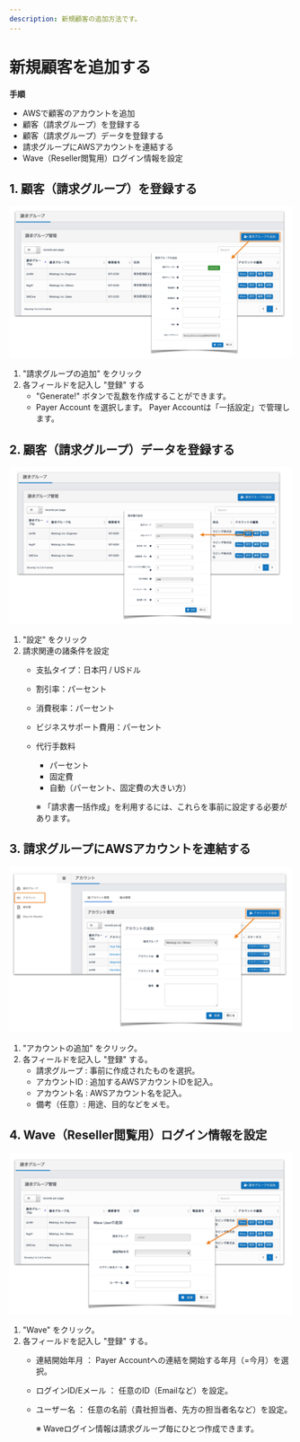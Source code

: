 ```yaml
---
description: 新規顧客の追加方法です。
---
```


# 新規顧客を追加する

**手順**

* AWSで顧客のアカウントを追加
* 顧客（請求グループ）を登録する
* 顧客（請求グループ）データを登録する
* 請求グループにAWSアカウントを連結する
* Wave（Reseller閲覧用）ログイン情報を設定

## 1. 顧客（請求グループ）を登録する

![](../.gitbook/assets/add_user.png)



1. "請求グループの追加" をクリック
2. 各フィールドを記入し "登録" する
   * "Generate!" ボタンで乱数を作成することができます。
   * Payer Account を選択します。 Payer Accountは「一括設定」で管理します。

## 2. 顧客（請求グループ）データを登録する

![](../.gitbook/assets/add_setting.png)



1. "設定" をクリック
2. 請求関連の諸条件を設定
   * 支払タイプ：日本円 / USドル
   * 割引率：パーセント
   * 消費税率：パーセント
   * ビジネスサポート費用：パーセント
   * 代行手数料

     * パーセント
     * 固定費
     * 自動（パーセント、固定費の大きい方）

     ※ 「請求書一括作成」を利用するには、これらを事前に設定する必要があります。

## 3. 請求グループにAWSアカウントを連結する

![](../.gitbook/assets/add_account.png)



1. "アカウントの追加" をクリック。
2. 各フィールドを記入し "登録" する。
   * 請求グループ : 事前に作成されたものを選択。
   * アカウントID : 追加するAWSアカウントIDを記入。
   * アカウント名 : AWSアカウント名を記入。
   * 備考（任意）: 用途、目的などをメモ。

## 4. Wave（Reseller閲覧用）ログイン情報を設定

![](../.gitbook/assets/wave_setting.png)



1. "Wave" をクリック。
2. 各フィールドを記入し "登録" する。
   * 連結開始年月 ： Payer Accountへの連結を開始する年月（=今月）を選択。
   * ログインID/Eメール ： 任意のID（Emailなど）を設定。
   * ユーザー名 ： 任意の名前（貴社担当者、先方の担当者名など）を設定。

     ※ Waveログイン情報は請求グループ毎にひとつ作成できます。

